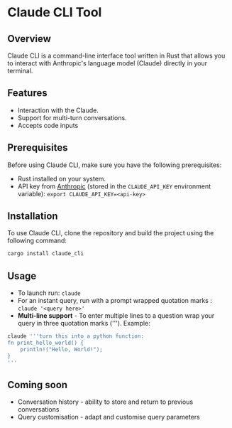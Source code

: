 # Claude CLI Tool

## Overview
Claude CLI is a command-line interface tool written in Rust that allows you to interact with Anthropic's language model (Claude) directly in your terminal.

## Features
- Interaction with the Claude.
- Support for multi-turn conversations.
- Accepts code inputs

## Prerequisites
Before using Claude CLI, make sure you have the following prerequisites:

- Rust installed on your system.
- API key from [Anthropic](https://anthropic.com/) (stored in the `CLAUDE_API_KEY` environment variable): `export CLAUDE_API_KEY=<api-key>`

## Installation
To use Claude CLI, clone the repository and build the project using the following command:

```bash
cargo install claude_cli
```

## Usage
- To launch run: `claude` 
- For an instant query, run with a prompt wrapped quotation marks : `claude '<query here>'`
- **Multi-line support** - To enter multiple lines to a question wrap your query in three quotation marks ('''). Example:
```bash
claude '''turn this into a python function: 
fn print_hello_world() {
    println!("Hello, World!");
}
'''
```

## Coming soon
* Conversation history - ability to store and return to previous conversations
* Query customisation - adapt and customise query parameters